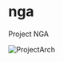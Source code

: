 # nga
Project NGA

![ProjectArch](https://github.com/prafulmaka/nga/assets/57310445/9c45bf9a-a573-40da-840f-17dba160ec01)
